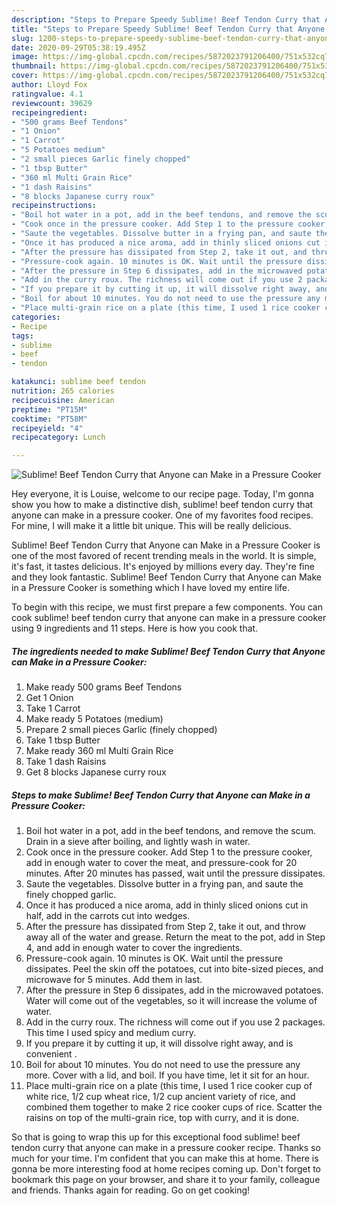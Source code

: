 ```yaml
---
description: "Steps to Prepare Speedy Sublime! Beef Tendon Curry that Anyone can Make in a Pressure Cooker"
title: "Steps to Prepare Speedy Sublime! Beef Tendon Curry that Anyone can Make in a Pressure Cooker"
slug: 1200-steps-to-prepare-speedy-sublime-beef-tendon-curry-that-anyone-can-make-in-a-pressure-cooker
date: 2020-09-29T05:38:19.495Z
image: https://img-global.cpcdn.com/recipes/5872023791206400/751x532cq70/sublime-beef-tendon-curry-that-anyone-can-make-in-a-pressure-cooker-recipe-main-photo.jpg
thumbnail: https://img-global.cpcdn.com/recipes/5872023791206400/751x532cq70/sublime-beef-tendon-curry-that-anyone-can-make-in-a-pressure-cooker-recipe-main-photo.jpg
cover: https://img-global.cpcdn.com/recipes/5872023791206400/751x532cq70/sublime-beef-tendon-curry-that-anyone-can-make-in-a-pressure-cooker-recipe-main-photo.jpg
author: Lloyd Fox
ratingvalue: 4.1
reviewcount: 39629
recipeingredient:
- "500 grams Beef Tendons"
- "1 Onion"
- "1 Carrot"
- "5 Potatoes medium"
- "2 small pieces Garlic finely chopped"
- "1 tbsp Butter"
- "360 ml Multi Grain Rice"
- "1 dash Raisins"
- "8 blocks Japanese curry roux"
recipeinstructions:
- "Boil hot water in a pot, add in the beef tendons, and remove the scum. Drain in a sieve after boiling, and lightly wash in water."
- "Cook once in the pressure cooker. Add Step 1 to the pressure cooker, add in enough water to cover the meat, and pressure-cook for 20 minutes. After 20 minutes has passed, wait until the pressure dissipates."
- "Saute the vegetables. Dissolve butter in a frying pan, and saute the finely chopped garlic."
- "Once it has produced a nice aroma, add in thinly sliced onions cut in half, add in the carrots cut into wedges."
- "After the pressure has dissipated from Step 2, take it out, and throw away all of the water and grease. Return the meat to the pot, add in Step 4, and add in enough water to cover the ingredients."
- "Pressure-cook again. 10 minutes is OK. Wait until the pressure dissipates. Peel the skin off the potatoes, cut into bite-sized pieces, and microwave for 5 minutes. Add them in last."
- "After the pressure in Step 6 dissipates, add in the microwaved potatoes. Water will come out of the vegetables, so it will increase the volume of water."
- "Add in the curry roux. The richness will come out if you use 2 packages. This time I used spicy and medium curry."
- "If you prepare it by cutting it up, it will dissolve right away, and is convenient ."
- "Boil for about 10 minutes. You do not need to use the pressure any more. Cover with a lid, and boil. If you have time, let it sit for an hour."
- "Place multi-grain rice on a plate (this time, I used 1 rice cooker cup of white rice, 1/2 cup wheat rice, 1/2 cup ancient variety of rice, and combined them together to make 2 rice cooker cups of rice. Scatter the raisins on top of the multi-grain rice, top with curry, and it is done."
categories:
- Recipe
tags:
- sublime
- beef
- tendon

katakunci: sublime beef tendon 
nutrition: 265 calories
recipecuisine: American
preptime: "PT15M"
cooktime: "PT58M"
recipeyield: "4"
recipecategory: Lunch

---
```



![Sublime! Beef Tendon Curry that Anyone can Make in a Pressure Cooker](https://img-global.cpcdn.com/recipes/5872023791206400/751x532cq70/sublime-beef-tendon-curry-that-anyone-can-make-in-a-pressure-cooker-recipe-main-photo.jpg)

Hey everyone, it is Louise, welcome to our recipe page. Today, I'm gonna show you how to make a distinctive dish, sublime! beef tendon curry that anyone can make in a pressure cooker. One of my favorites food recipes. For mine, I will make it a little bit unique. This will be really delicious.



Sublime! Beef Tendon Curry that Anyone can Make in a Pressure Cooker is one of the most favored of recent trending meals in the world. It is simple, it's fast, it tastes delicious. It's enjoyed by millions every day. They're fine and they look fantastic. Sublime! Beef Tendon Curry that Anyone can Make in a Pressure Cooker is something which I have loved my entire life.


To begin with this recipe, we must first prepare a few components. You can cook sublime! beef tendon curry that anyone can make in a pressure cooker using 9 ingredients and 11 steps. Here is how you cook that.

<!--inarticleads1-->

##### The ingredients needed to make Sublime! Beef Tendon Curry that Anyone can Make in a Pressure Cooker:

1. Make ready 500 grams Beef Tendons
1. Get 1 Onion
1. Take 1 Carrot
1. Make ready 5 Potatoes (medium)
1. Prepare 2 small pieces Garlic (finely chopped)
1. Take 1 tbsp Butter
1. Make ready 360 ml Multi Grain Rice
1. Take 1 dash Raisins
1. Get 8 blocks Japanese curry roux




<!--inarticleads2-->

##### Steps to make Sublime! Beef Tendon Curry that Anyone can Make in a Pressure Cooker:

1. Boil hot water in a pot, add in the beef tendons, and remove the scum. Drain in a sieve after boiling, and lightly wash in water.
1. Cook once in the pressure cooker. Add Step 1 to the pressure cooker, add in enough water to cover the meat, and pressure-cook for 20 minutes. After 20 minutes has passed, wait until the pressure dissipates.
1. Saute the vegetables. Dissolve butter in a frying pan, and saute the finely chopped garlic.
1. Once it has produced a nice aroma, add in thinly sliced onions cut in half, add in the carrots cut into wedges.
1. After the pressure has dissipated from Step 2, take it out, and throw away all of the water and grease. Return the meat to the pot, add in Step 4, and add in enough water to cover the ingredients.
1. Pressure-cook again. 10 minutes is OK. Wait until the pressure dissipates. Peel the skin off the potatoes, cut into bite-sized pieces, and microwave for 5 minutes. Add them in last.
1. After the pressure in Step 6 dissipates, add in the microwaved potatoes. Water will come out of the vegetables, so it will increase the volume of water.
1. Add in the curry roux. The richness will come out if you use 2 packages. This time I used spicy and medium curry.
1. If you prepare it by cutting it up, it will dissolve right away, and is convenient .
1. Boil for about 10 minutes. You do not need to use the pressure any more. Cover with a lid, and boil. If you have time, let it sit for an hour.
1. Place multi-grain rice on a plate (this time, I used 1 rice cooker cup of white rice, 1/2 cup wheat rice, 1/2 cup ancient variety of rice, and combined them together to make 2 rice cooker cups of rice. Scatter the raisins on top of the multi-grain rice, top with curry, and it is done.




So that is going to wrap this up for this exceptional food sublime! beef tendon curry that anyone can make in a pressure cooker recipe. Thanks so much for your time. I'm confident that you can make this at home. There is gonna be more interesting food at home recipes coming up. Don't forget to bookmark this page on your browser, and share it to your family, colleague and friends. Thanks again for reading. Go on get cooking!
